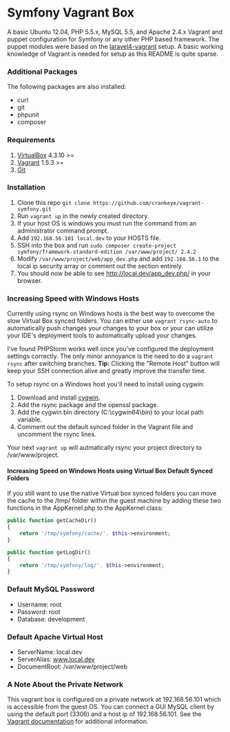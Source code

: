 # Symfony Vagrant Box

A basic Ubuntu 12.04, PHP 5.5.x, MySQL 5.5, and Apache 2.4.x Vagrant and puppet configuration for Symfony or any other PHP based framework. The puppet modules were based on the [laravel4-vagrant](https://github.com/bryannielsen/Laravel4-Vagrant) setup. A basic working knowledge of Vagrant is needed for setup as this README is quite sparse.

### Additional Packages
The following packages are also installed:
- curl
- git
- phpunit
- composer

### Requirements
1. [VirtualBox](https://www.virtualbox.org/) 4.3.10 >=
2. [Vagrant](http://www.vagrantup.com/) 1.5.3 >=
3. [Git](http://git-scm.com/)

### Installation
1. Clone this repo `git clone https://github.com/crankeye/vagrant-symfony.git`
2. Run `vagrant up` in the newly created directory. 
  1. If your host OS is windows you must run the command from an administrator command prompt.
3. Add `192.168.56.101 local.dev` to your HOSTS file.
4. SSH into the box and run `sudo composer create-project symfony/framework-standard-edition /var/www/project/ 2.4.2`
5. Modify `/var/www/project/web/app_dev.php` and add `192.168.56.1` to the local ip security array or comment out the section entirely.
6. You should now be able to see http://local.dev/app_dev.php/ in your browser.

### Increasing Speed with Windows Hosts
Currently using rsync on Windows hosts is the best way to overcome the slow Virtual Box synced folders. You can either use `vagrant rsync-auto` to automatically push changes your changes to your box or your can utilize your IDE's deployment tools to automatically upload your changes. 

I've found PHPStorm works well once you've configured the deployment settings correctly. The only minor annoyance is the need to do a `vagrant rsync` after switching branches.
**Tip:** Clicking the "Remote Host" button will keep your SSH connection alive and greatly improve the transfer time.

To setup rsync on a Windows host you'll need to install using cygwin:

1. Download and install [cygwin](http://www.cygwin.com/). 
2. Add the rsync package and the openssl package.
3. Add the cygwin bin directory (C:\cygwin64\bin) to your local path variable.
4. Comment out the default synced folder in the Vagrant file and uncomment the rsync lines.

Your next `vagrant up` will autmatically rsync your project directory to /var/www/project.

#### Increasing Speed on Windows Hosts using Virtual Box Default Synced Folders
If you still want to use the native Virtual box synced folders you can move the cache to the /tmp/ folder within the guest machine by adding these two functions in the AppKernel.php to the AppKernel class:

```php
public function getCacheDir()
{
    return '/tmp/symfony/cache/'. $this->environment;
}

public function getLogDir()
{
    return '/tmp/symfony/log/'. $this->environment;
}
```

### Default MySQL Password
- Username: root
- Password: root
- Database: development

### Default Apache Virtual Host
- ServerName: local.dev
- ServerAlias: www.local.dev
- DocumentRoot: /var/www/project/web

### A Note About the Private Network
This vagrant box is configured on a private network at 192.168.56.101 which is accessible from the guest OS. You can connect a GUI MySQL client by using the default port (3306) and a host ip of 192.168.56.101. See the [Vagrant documentation](http://docs.vagrantup.com/v2/networking/private_network.html) for additional information.
